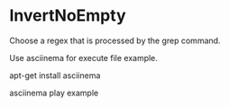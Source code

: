 # InvertNoEmpty
 Choose a regex that is processed by the grep command.
 
 Use asciinema for execute file example.
 
 apt-get install asciinema
 
 asciinema play example
